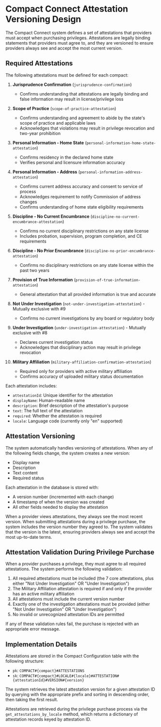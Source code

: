 # Compact Connect Attestation Versioning Design

The Compact Connect system defines a set of attestations that providers must accept when purchasing privileges. Attestations are legally binding statements that providers must agree to, and they are versioned to ensure providers always see and accept the most current version.

## Required Attestations

The following attestations must be defined for each compact:

1. **Jurisprudence Confirmation** (`jurisprudence-confirmation`)
   - Confirms understanding that attestations are legally binding and false information may result in license/privilege loss

2. **Scope of Practice** (`scope-of-practice-attestation`)
   - Confirms understanding and agreement to abide by the state's scope of practice and applicable laws
   - Acknowledges that violations may result in privilege revocation and two-year prohibition

3. **Personal Information - Home State** (`personal-information-home-state-attestation`)
   - Confirms residency in the declared home state
   - Verifies personal and licensure information accuracy

4. **Personal Information - Address** (`personal-information-address-attestation`)
   - Confirms current address accuracy and consent to service of process
   - Acknowledges requirement to notify Commission of address changes
   - Confirms understanding of home state eligibility requirements

5. **Discipline - No Current Encumbrance** (`discipline-no-current-encumbrance-attestation`)
   - Confirms no current disciplinary restrictions on any state license
   - Includes probation, supervision, program completion, and CE requirements

6. **Discipline - No Prior Encumbrance** (`discipline-no-prior-encumbrance-attestation`)
   - Confirms no disciplinary restrictions on any state license within the past two years

7. **Provision of True Information** (`provision-of-true-information-attestation`)
   - General attestation that all provided information is true and accurate

8. **Not Under Investigation** (`not-under-investigation-attestation`) - Mutually exclusive with #9
   - Confirms no current investigations by any board or regulatory body

9. **Under Investigation** (`under-investigation-attestation`) - Mutually exclusive with #8
   - Declares current investigation status
   - Acknowledges that disciplinary action may result in privilege revocation

10. **Military Affiliation** (`military-affiliation-confirmation-attestation`)
    - Required only for providers with active military affiliation
    - Confirms accuracy of uploaded military status documentation

Each attestation includes:
- `attestationId`: Unique identifier for the attestation
- `displayName`: Human-readable name
- `description`: Brief description of the attestation's purpose
- `text`: The full text of the attestation
- `required`: Whether the attestation is required
- `locale`: Language code (currently only "en" supported)

## Attestation Versioning

The system automatically handles versioning of attestations. When any of the following fields change, the system creates a new version:
- Display name
- Description
- Text content
- Required status

Each attestation in the database is stored with:
- A version number (incremented with each change)
- A timestamp of when the version was created
- All other fields needed to display the attestation

When a provider views attestations, they always see the most recent version. When submitting attestations during a privilege purchase, the system includes the version number they agreed to. The system validates that the version is the latest, ensuring providers always see and accept the most up-to-date terms.

## Attestation Validation During Privilege Purchase

When a provider purchases a privilege, they must agree to all required attestations. The system performs the following validation:

1. All required attestations must be included (the 7 core attestations, plus either "Not Under Investigation" OR "Under Investigation")
2. The Military Affiliation attestation is required if and only if the provider has an active military affiliation
3. All attestations must include the current version number
4. Exactly one of the investigation attestations must be provided (either "Not Under Investigation" OR "Under Investigation")
5. No invalid or unrecognized attestation IDs are permitted

If any of these validation rules fail, the purchase is rejected with an appropriate error message.

## Implementation Details

Attestations are stored in the Compact Configuration table with the following structure:
- `pk`: `COMPACT#{compact}#ATTESTATIONS`
- `sk`: `COMPACT#{compact}#LOCALE#{locale}#ATTESTATION#{attestationId}#VERSION#{version}`

The system retrieves the latest attestation version for a given attestation ID by querying with the appropriate prefix and sorting in descending order, then taking the first result.

Attestations are retrieved during the privilege purchase process via the `get_attestations_by_locale` method, which returns a dictionary of attestation records keyed by attestation ID.